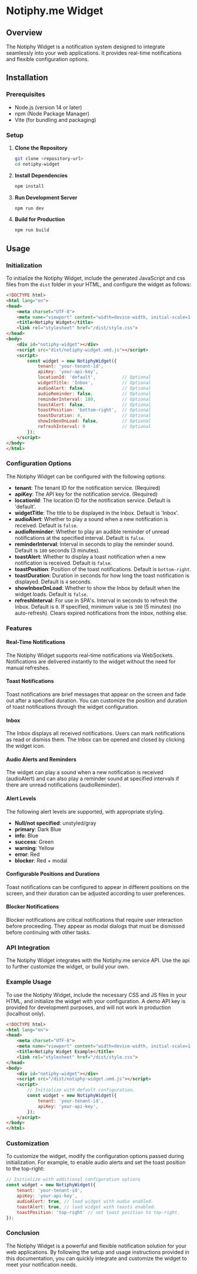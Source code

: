 # Notiphy.me Widget 

## Overview
The Notiphy Widget is a notification system designed to integrate seamlessly into your web applications. It provides real-time notifications and flexible
configuration options.

## Installation

### Prerequisites
- Node.js (version 14 or later)
- npm (Node Package Manager)
- Vite (for bundling and packaging)

### Setup

1. **Clone the Repository**
    ```bash
    git clone <repository-url>
    cd notiphy-widget
    ```

2. **Install Dependencies**
    ```bash
    npm install
    ```

3. **Run Development Server**
    ```bash
    npm run dev
    ```

4. **Build for Production**
    ```bash
    npm run build
    ```

## Usage

### Initialization
To initialize the Notiphy Widget, include the generated JavaScript and css files from the `dist` folder in your HTML, and configure the widget as follows:

```html
<!DOCTYPE html>
<html lang="en">
<head>
    <meta charset="UTF-8">
    <meta name="viewport" content="width=device-width, initial-scale=1.0">
    <title>Notiphy Widget</title>
    <link rel="stylesheet" href="/dist/style.css">
</head>
<body>
    <div id="notiphy-widget"></div>
    <script src="dist/notiphy-widget.umd.js"></script>
    <script>
        const widget = new NotiphyWidget({
            tenant: 'your-tenant-id',
            apiKey: 'your-api-key',
            locationId: 'default',          // Optional
            widgetTitle: 'Inbox',           // Optional
            audioAlert: false,              // Optional
            audioReminder: false,           // Optional
            reminderInterval: 180,          // Optional
            toastAlert: false,              // Optional
            toastPosition: 'bottom-right',  // Optional
            toastDuration: 4,               // Optional
            showInboxOnLoad: false,         // Optional
            refreshInterval: 0              // Optional
        });
    </script>
</body>
</html>
```

### Configuration Options
The Notiphy Widget can be configured with the following options:

- **tenant**: The tenant ID for the notification service. (Required)
- **apiKey**: The API key for the notification service. (Required)
- **locationId**: The location ID for the notification service. Default is 'default'.
- **widgetTitle**: The title to be displayed in the Inbox. Default is 'Inbox'.
- **audioAlert**: Whether to play a sound when a new notification is received. Default is `false`.
- **audioReminder**: Whether to play an audible reminder of unread notifications at the specified interval. Default is `false`.
- **reminderInterval**: Interval in seconds to play the reminder sound. Default is `180` seconds (3 minutes).
- **toastAlert**: Whether to display a toast notification when a new notification is received. Default is `false`.
- **toastPosition**: Position of the toast notifications. Default is `bottom-right`.
- **toastDuration**: Duration in seconds for how long the toast notification is displayed. Default is `4` seconds.
- **showInboxOnLoad**: Whether to show the Inbox by default when the widget loads. Default is `false`.
- **refreshInterval**: For use in SPA's. Interval in seconds to refresh the Inbox. Default is `0`. If specified, minimum value is `300` (5 minutes) (no auto-refresh). Clears expired notifications from the inbox, nothing else.

### Features

#### Real-Time Notifications
The Notiphy Widget supports real-time notifications via WebSockets. Notifications are delivered instantly to the widget without the need for manual refreshes.

#### Toast Notifications
Toast notifications are brief messages that appear on the screen and fade out after a specified duration. You can customize the position and duration of toast notifications through the widget configuration.

#### Inbox
The Inbox displays all received notifications. Users can mark notifications as read or dismiss them. The Inbox can be opened and closed by clicking the widget icon.

#### Audio Alerts and Reminders
The widget can play a sound when a new notification is received (audioAlert) and can also play a reminder sound at specified intervals if there are unread notifications (audioReminder).

#### Alert Levels
The following alert levels are supported, with appropriate styling.
- **Null/not specified**: unstyled/gray
- **primary**: Dark Blue
- **info**: Blue
- **success**: Green
- **warning**: Yellow
- **error**: Red
- **blocker**: Red + modal

#### Configurable Positions and Durations
Toast notifications can be configured to appear in different positions on the screen, and their duration can be adjusted according to user preferences.

#### Blocker Notifications
Blocker notifications are critical notifications that require user interaction before proceeding. They appear as modal dialogs that must be dismissed before continuing with other tasks.

### API Integration
The Notiphy Widget integrates with the Notiphy.me service API. Use the api to further customize the widget, or build your own. 

### Example Usage

To use the Notiphy Widget, include the necessary CSS and JS files in your HTML, and initialize the widget with your configuration. A demo API key is provided for development purposes, and will not work in production (localhost only).

```html
<!DOCTYPE html>
<html lang="en">
<head>
    <meta charset="UTF-8">
    <meta name="viewport" content="width=device-width, initial-scale=1.0">
    <title>Notiphy Widget Example</title>
    <link rel="stylesheet" href="/dist/style.css">
</head>
<body>
    <div id="notiphy-widget"></div>
    <script src="/dist/notiphy-widget.umd.js"></script>
    <script>
        // Initialize with default configuration.
        const widget = new NotiphyWidget({
            tenant: 'your-tenant-id',
            apiKey: 'your-api-key',
        });
    </script>
</body>
</html>
```
### Customization

To customize the widget, modify the configuration options passed during initialization. For example, to enable audio alerts and set the toast position to the top-right:

```javascript
// Initialize with additional configuration options
const widget = new NotiphyWidget({
    tenant: 'your-tenant-id',
    apiKey: 'your-api-key',
    audioAlert: true, // load widget with audio enabled.
    toastAlert: true, // load widget with toasts enabled.
    toastPosition: 'top-right' // set toast position to top-right.
});
```
### Conclusion

The Notiphy Widget is a powerful and flexible notification solution for your web applications. By following the setup and usage instructions provided in this documentation, you can quickly integrate and customize the widget to meet your notification needs.